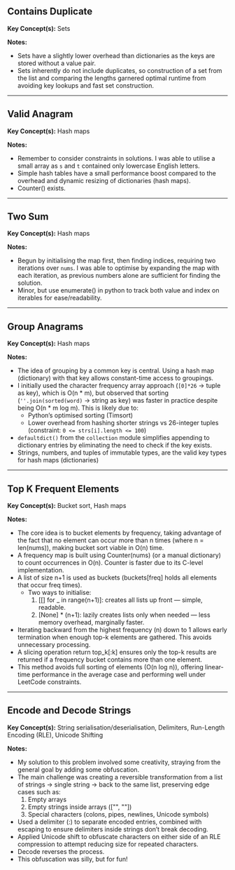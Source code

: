 ## Contains Duplicate

**Key Concept(s):** Sets

**Notes:**
- Sets have a slightly lower overhead than dictionaries as the keys are stored without a value pair.
- Sets inherently do not include duplicates, so construction of a set from the list and comparing the lengths garnered optimal runtime from avoiding key lookups and fast set construction.

---

## Valid Anagram

**Key Concept(s):** Hash maps

**Notes:**
- Remember to consider constraints in solutions. I was able to utilise a small array as `s` and `t` contained only lowercase English letters.
- Simple hash tables have a small performance boost compared to the overhead and dynamic resizing of dictionaries (hash maps).
- Counter() exists.

---

## Two Sum

**Key Concept(s):** Hash maps

**Notes:**
- Begun by initialising the map first, then finding indices, requiring two iterations over `nums`. I was able to optimise by expanding the map with each iteration, as previous numbers alone are sufficient for finding the solution.
- Minor, but use enumerate() in python to track both value and index on iterables for ease/readability.

---

## Group Anagrams

**Key Concept(s):** Hash maps

**Notes:**
- The idea of grouping by a common key is central. Using a hash map (dictionary) with that key allows constant-time access to groupings.
- I initially used the character frequency array approach (`[0]*26` -> tuple as key), which is O(n * m), but observed that sorting (`''.join(sorted(word)` -> string as key) was faster in practice despite being O(n * m log m). This is likely due to:
    - Python’s optimised sorting (Timsort)  
    - Lower overhead from hashing shorter strings vs 26-integer tuples (constraint: `0 <= strs[i].length <= 100`)
- `defaultdict()` from the `collection` module simplifies appending to dictionary entries by eliminating the need to check if the key exists.
- Strings, numbers, and tuples of immutable types, are the valid key types for hash maps (dictionaries)

---

## Top K Frequent Elements

**Key Concept(s):** Bucket sort, Hash maps

**Notes:**
- The core idea is to bucket elements by frequency, taking advantage of the fact that no element can occur more than n times (where n = len(nums)), making bucket sort viable in O(n) time.
- A frequency map is built using Counter(nums) (or a manual dictionary) to count occurrences in O(n). Counter is faster due to its C-level implementation.
- A list of size n+1 is used as buckets (buckets[freq] holds all elements that occur freq times).
    - Two ways to initialise:
        1. [[] for _ in range(n+1)]: creates all lists up front — simple, readable.
        2. [None] * (n+1): lazily creates lists only when needed — less memory overhead, marginally faster.
- Iterating backward from the highest frequency (n) down to 1 allows early termination when enough top-k elements are gathered. This avoids unnecessary processing.
- A slicing operation return top_k[:k] ensures only the top-k results are returned if a frequency bucket contains more than one element.
- This method avoids full sorting of elements (O(n log n)), offering linear-time performance in the average case and performing well under LeetCode constraints.

---

## Encode and Decode Strings

**Key Concept(s):** String serialisation/deserialisation, Delimiters, Run-Length Encoding (RLE), Unicode Shifting

**Notes:**
- My solution to this problem involved some creativity, straying from the general goal by adding some obfuscation.
- The main challenge was creating a reversible transformation from a list of strings -> single string -> back to the same list, preserving edge cases such as:
    1. Empty arrays
    2. Empty strings inside arrays (["", ""])
    3. Special characters (colons, pipes, newlines, Unicode symbols)
- Used a delimiter (<length>:<word>) to separate encoded entries, combined with escaping to ensure delimiters inside strings don’t break decoding.
- Applied Unicode shift to obfuscate characters on either side of an RLE compression to attempt reducing size for repeated characters.
- Decode reverses the process.
- This obfuscation was silly, but for fun!
